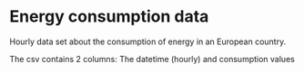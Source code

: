# Energy consumption data

Hourly data set about the consumption of energy in an European country.

The csv contains 2 columns: The datetime (hourly) and consumption values
